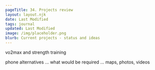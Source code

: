 ```yaml
---
pageTitle: 34. Projects review 
layout: layout.njk
date: Last Modified 
tags: journal
updated: Last Modified
image: /img/placeholder.png
blurb: Current projects - status and ideas 
---
```


vo2max and strength training

phone alternatives ... what would be required ... maps, photos, videos


